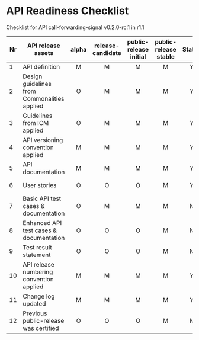 
# API Readiness Checklist

Checklist for API call-forwarding-signal v0.2.0-rc.1 in r1.1


| Nr | API release assets  | alpha | release-candidate |  public-release<br>initial | public-release<br> stable | Status | Comments |
|----|----------------------------------------------|:-----:|:-----------------:|:-------:|:------:|:----:|:----:|
|  1 | API definition                               |   M   |         M         |    M    |    M   |   Y  | /code/API_definitions/Call_Forwarding_Signal.yaml |
|  2 | Design guidelines from Commonalities applied |   O   |         M         |    M    |    M   |   Y  |      |
|  3 | Guidelines from ICM applied                  |   O   |         M         |    M    |    M   |   Y  |      |
|  4 | API versioning convention applied            |   M   |         M         |    M    |    M   |   Y  | v0.2.0-rc.1 |
|  5 | API documentation                            |   M   |         M         |    M    |    M   |   Y  | inline in YAML |
|  6 | User stories                                 |   O   |         O         |    O    |    M   |   Y  | /documentation/API_documentation/CFS_UserStory_UseCase-1.md |
|  7 | Basic API test cases & documentation         |   O   |         M         |    M    |    M   |   N  | /code/Test_definitions/call-forwarding-signal-every-forwarding.feature, /code/Test_definitions/call-forwarding-signal-unconditional.feature |
|  8 | Enhanced API test cases & documentation      |   O   |         O         |    O    |    M   |   N  |      |
|  9 | Test result statement                        |   O   |         O         |    O    |    M   |   N  |      |
| 10 | API release numbering convention applied     |   M   |         M         |    M    |    M   |   Y  | r1.1 |
| 11 | Change log updated                           |   M   |         M         |    M    |    M   |   Y  | /CHANGELOG.md |
| 12 | Previous public-release was certified        |   O   |         O         |    O    |    M   |   N  |      |

